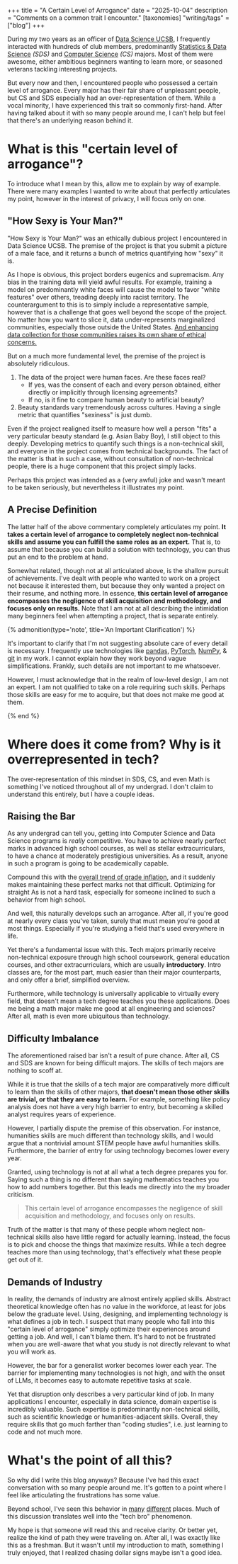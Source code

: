 +++
title = "A Certain Level of Arrogance" 
date = "2025-10-04" 
description = "Comments on a common trait I encounter." 
[taxonomies] 
"writing/tags" = ["blog"] 
+++

During my two years as an officer of [Data Science UCSB](https://www.datascienceucsb.org/), I frequently interacted with hundreds of club members, predominantly [Statistics & Data Science](https://catalog.ucsb.edu/programs/BSSTSDS) *(SDS)* and [Computer Science](https://www.cs.ucsb.edu/) *(CS)* majors. Most of them were awesome, either ambitious beginners wanting to learn more, or seasoned veterans tackling interesting projects. 

But every now and then, I encountered people who possessed a certain level of arrogance. Every major has their fair share of unpleasant people, but CS and SDS especially had an over-representation of them. While a vocal minority, I have experienced this trait so commonly first-hand. After having talked about it with so many people around me, I can't help but feel that there's an underlying reason behind it.

# What is this "certain level of arrogance"?

To introduce what I mean by this, allow me to explain by way of example. There were many examples I wanted to write about that perfectly articulates my point, however in the interest of privacy, I will focus only on one.

## "How Sexy is Your Man?"

"How Sexy is Your Man?" was an ethically dubious project I encountered in Data Science UCSB. The premise of the project is that you submit a picture of a male face, and it returns a bunch of metrics quantifying how "sexy" it is.

As I hope is obvious, this project borders eugenics and supremacism. Any bias in the training data will yield awful results. For example, training a model on predominantly white faces will cause the model to favor "white features" over others, treading deeply into racist territory. The counterargument to this is to simply include a representative sample, however that is a challenge that goes well beyond the scope of the project. No matter how you want to slice it, data under-represents marginalized communities, especially those outside the United States. [And enhancing data collection for those communities raises its own share of ethical concerns.](https://epic.org/issues/democracy-free-speech/privacy-and-racial-justice/)

But on a much more fundamental level, the premise of the project is absolutely ridiculous.
1. The data of the project were human faces. Are these faces real? 
    - If yes, was the consent of each and every person obtained, either directly or implicitly through licensing agreements? 
    - If no, is it fine to compare human beauty to artificial beauty?
2. Beauty standards vary tremendously across cultures. Having a single metric that quantifies "sexiness" is just dumb.

Even if the project realigned itself to measure how well a person "fits" a very particular beauty standard (e.g. Asian Baby Boy), I still object to this deeply. Developing metrics to quantify such things is a non-technical skill, and everyone in the project comes from technical backgrounds. The fact of the matter is that in such a case, without consultation of non-technical people, there is a huge component that this project simply lacks.

Perhaps this project was intended as a (very awful) joke and wasn't meant to be taken seriously, but nevertheless it illustrates my point.

## A Precise Definition

The latter half of the above commentary completely articulates my point. **It takes a certain level of arrogance to completely neglect non-technical skills and assume you can fulfill the same roles as an expert.** That is, to assume that because you can build a solution with technology, you can thus put an end to the problem at hand.

Somewhat related, though not at all articulated above, is the shallow pursuit of achievements. I've dealt with people who wanted to work on a project not because it interested them, but because they only wanted a project on their resume, and nothing more. In essence, **this certain level of arrogance encompasses the negligence of skill acquisition and methodology, and focuses only on results.** Note that I am not at all describing the intimidation many beginners feel when attempting a project, that is separate entirely.

{% admonition(type='note', title='An Important Clarification') %}

It's important to clarify that I'm not suggesting absolute care of every detail is necessary. I frequently use technologies like [pandas](https://pandas.pydata.org/), [PyTorch](https://pytorch.org/), [NumPy](https://numpy.org/), & [git](https://git-scm.com/) in my work. I cannot explain how they work beyond vague simplifications. Frankly, such details are not important to me whatsoever. 

However, I must acknowledge that in the realm of low-level design, I am not an expert. I am not qualified to take on a role requiring such skills. Perhaps those skills are easy for me to acquire, but that does not make me good at them.

{% end %}

# Where does it come from? Why is it overrepresented in tech?

The over-representation of this mindset in SDS, CS, and even Math is something I've noticed throughout all of my undergrad. I don't claim to understand this entirely, but I have a couple ideas.

## Raising the Bar

As any undergrad can tell you, getting into Computer Science and Data Science programs is *really* competitive. You have to achieve nearly perfect marks in advanced high school courses, as well as stellar extracurriculars, to have a chance at moderately prestigious universities. As a result, anyone in such a program is going to be academically capable.

Compound this with the [overall trend of grade inflation](https://dailynexus.com/2024-09-06/ucsb-awards-majority-a-grades-for-fifth-consecutive-school-year/), and it suddenly makes maintaining these perfect marks not that difficult. Optimizing for straight As is not a hard task, especially for someone inclined to such a behavior from high school.

And well, this naturally develops such an arrogance. After all, if you're good at nearly every class you've taken, surely that must mean you're good at most things. Especially if you're studying a field that's used everywhere in life.

Yet there's a fundamental issue with this. Tech majors primarily receive non-technical exposure through high school coursework, general education courses, and other extracurriculars, which are usually **introductory**. Intro classes are, for the most part, much easier than their major counterparts, and only offer a brief, simplified overview. 

Furthermore, while technology is universally applicable to virtually every field, that doesn't mean a tech degree teaches you these applications. Does me being a math major make me good at all engineering and sciences? After all, math is even more ubiquitous than technology.

## Difficulty Imbalance

The aforementioned raised bar isn't a result of pure chance. After all, CS and SDS are known for being difficult majors. The skills of tech majors are nothing to scoff at.

While it is true that the skills of a tech major are comparatively more difficult to learn than the skills of other majors, **that doesn't mean those other skills are trivial, or that they are easy to learn.** For example, something like policy analysis does not have a very high barrier to entry, but becoming a skilled analyst requires years of experience.
    
However, I partially dispute the premise of this observation. For instance, humanities skills are much different than technology skills, and I would argue that a nontrivial amount STEM people have awful humanities skills. Furthermore, the barrier of entry for using technology becomes lower every year. 

Granted, using technology is not at all what a tech degree prepares you for. Saying such a thing is no different than saying mathematics teaches you how to add numbers together. But this leads me directly into the my broader criticism.

> This certain level of arrogance encompasses the negligence of skill acquisition and methodology, and focuses only on results.

Truth of the matter is that many of these people whom neglect non-technical skills also have little regard for actually learning. Instead, the focus is to pick and choose the things that maximize results. While a tech degree teaches more than using technology, that's effectively what these people get out of it.

## Demands of Industry

In reality, the demands of industry are almost entirely applied skills. Abstract theoretical knowledge often has no value in the workforce, at least for jobs below the graduate level. Using, designing, and implementing technology is what defines a job in tech. I suspect that many people who fall into this "certain level of arrogance" simply optimize their experiences around getting a job. And well, I can't blame them. It's hard to not be frustrated when you are well-aware that what you study is not directly relevant to what you will work as.

However, the bar for a generalist worker becomes lower each year. The barrier for implementing many technologies is not high, and with the onset of LLMs, it becomes easy to automate repetitive tasks at scale.

Yet that disruption only describes a very particular kind of job. In many applications I encounter, especially in data science, domain expertise is incredibly valuable. Such expertise is predominantly non-technical skills, such as scientific knowledge or humanities-adjacent skills. Overall, they require skills that go much farther than "coding studies", i.e. just learning to code and not much more.

# What's the point of all this?

So why did I write this blog anyways? Because I've had this exact conversation with so many people around me. It's gotten to a point where I feel like articulating the frustrations has some value.

Beyond school, I've seen this behavior in [many](https://en.wikipedia.org/wiki/Theranos) [different](https://www.404media.co/how-teas-founder-convinced-millions-of-women-to-spill-their-secrets-then-exposed-them-to-the-world/) places. Much of this discussion translates well into the "tech bro" phenomenon.

My hope is that someone will read this and receive clarity. Or better yet, realize the kind of path they were traveling on. After all, I was exactly like this as a freshman. But it wasn't until my introduction to math, something I truly enjoyed, that I realized chasing dollar signs maybe isn't a good idea.